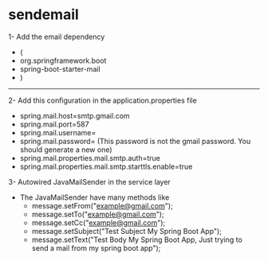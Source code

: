 # sendemail
1- Add the email dependency 
  - (<dependency>
  - <groupId>org.springframework.boot</groupId>
  - <artifactId>spring-boot-starter-mail</artifactId>
  - </dependency>)
  ___________________________________________________________________
  
2- Add this configuration in the application.properties file
  - spring.mail.host=smtp.gmail.com 
  - spring.mail.port=587
  - spring.mail.username=
  - spring.mail.password= (This password is not the gmail password. You should generate a new one)
  - spring.mail.properties.mail.smtp.auth=true
  - spring.mail.properties.mail.smtp.starttls.enable=true
    
3- Autowired JavaMailSender in the service layer
   - The JavaMailSender have many methods like 
     - message.setFrom("example@gmail.com");
     - message.setTo("example@gmail.com");
     - message.setCc("example@gmail.com");
     - message.setSubject("Test Subject My Spring Boot App");
     - message.setText("Test Body My Spring Boot App, Just trying to send a mail from my spring boot app");
    

